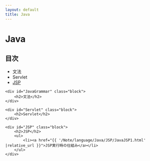 ```yaml
---
layout: default
title: Java
---
```

<body>
    <div class="block">
        <h1>Java</h1>
    </div>
    <div class="block">
        <h2>目次</h2>
        <ul>
            <li>
                文法
            </li>
            <li>
                Servlet
            </li>
            <li>
                <a href="#JSP">JSP</a>
            </li>
        </ul>
    </div>

    <div id="JavaGrammar" class="block">
        <h2>文法</h2>
    </div>

    <div id="Servlet" class="block">
        <h2>Servlet</h2>
    </div>

    <div id="JSP" class="block">
        <h2>JSP</h2>
        <ul>
            <li><a href="{{ '/Note/language/Java/JSP/JavaJSP1.html' |relative_url }}">JSP実行時の仕組み</a></li>
        </ul>
    </div>
</body>